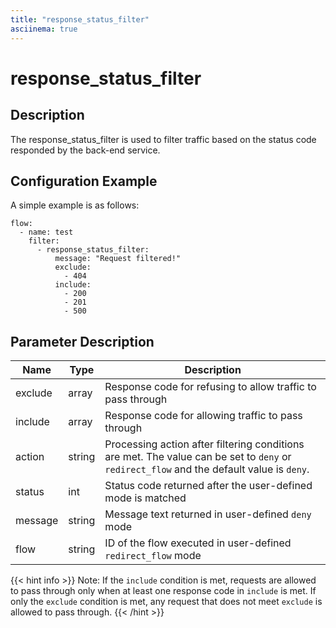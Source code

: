 ```yaml
---
title: "response_status_filter"
asciinema: true
---
```


# response_status_filter

## Description

The response_status_filter is used to filter traffic based on the status code responded by the back-end service.

## Configuration Example

A simple example is as follows:

```
flow:
  - name: test
    filter:
      - response_status_filter:
          message: "Request filtered!"
          exclude:
            - 404
          include:
            - 200
            - 201
            - 500
```

## Parameter Description

| Name    | Type   | Description                                                                                                                              |
| ------- | ------ | ---------------------------------------------------------------------------------------------------------------------------------------- |
| exclude | array  | Response code for refusing to allow traffic to pass through                                                                              |
| include | array  | Response code for allowing traffic to pass through                                                                                       |
| action  | string | Processing action after filtering conditions are met. The value can be set to `deny` or `redirect_flow` and the default value is `deny`. |
| status  | int    | Status code returned after the user-defined mode is matched                                                                              |
| message | string | Message text returned in user-defined `deny` mode                                                                                        |
| flow    | string | ID of the flow executed in user-defined `redirect_flow` mode                                                                             |

{{< hint info >}}
Note: If the `include` condition is met, requests are allowed to pass through only when at least one response code in `include` is met.
If only the `exclude` condition is met, any request that does not meet `exclude` is allowed to pass through.
{{< /hint >}}
